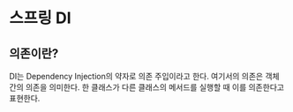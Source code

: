 # 스프링 DI
## 의존이란?
DI는 Dependency Injection의 약자로 의존 주입이라고 한다.
여기서의 의존은 객체 간의 의존을 의미한다.
한 클래스가 다른 클래스의 메서드를 실행할 때 이를 의존한다고 표현한다.

